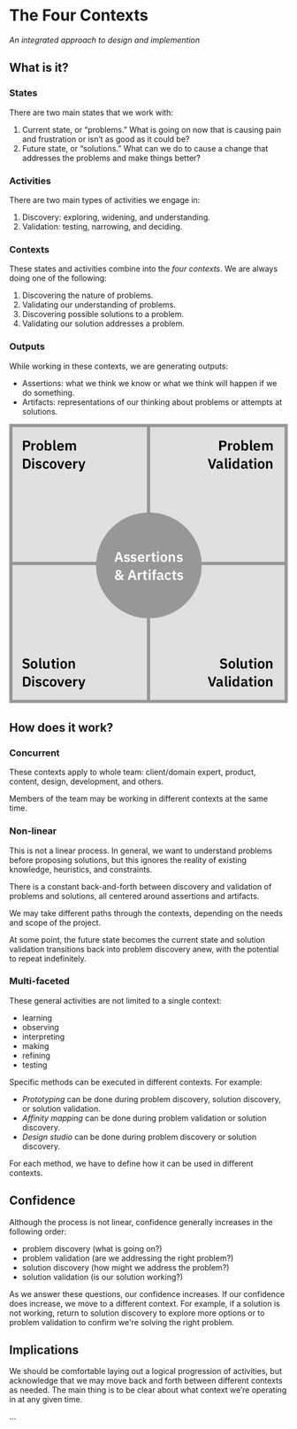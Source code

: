 # The Four Contexts
*An integrated approach to design and implemention*

## What is it?

### States
There are two main states that we work with:
1. Current state, or “problems.” What is going on now that is causing pain and frustration or isn’t as good as it could be?
2. Future state, or “solutions.” What can we do to cause a change that addresses the problems and make things better?

### Activities
There are two main types of activities we engage in:
1. Discovery: exploring, widening, and understanding.
2. Validation: testing, narrowing, and deciding.

### Contexts
These states and activities combine into the *four contexts*. We are always doing one of the following:
1. Discovering the nature of problems.
2. Validating our understanding of problems.
3. Discovering possible solutions to a problem.
4. Validating our solution addresses a problem.

### Outputs
While working in these contexts, we are generating outputs:
- Assertions: what we think we know or what we think will happen if we do something.
- Artifacts: representations of our thinking about problems or attempts at solutions.

![two-by-two matrix with circle in the middle](context-quadrant.png) 

## How does it work?

### Concurrent
These contexts apply to whole team: client/domain expert, product, content, design, development, and others.

Members of the team may be working in different contexts at the same time.

### Non-linear
This is not a linear process. In general, we want to understand problems before proposing solutions, but this ignores the reality of existing knowledge, heuristics, and constraints.

There is a constant back-and-forth between discovery and validation of problems and solutions, all centered around assertions and artifacts.

We may take different paths through the contexts, depending on the needs and scope of the project.

At some point, the future state becomes the current state and solution validation transitions back into problem discovery anew, with the potential to repeat indefinitely.

### Multi-faceted
These general activities are not limited to a single context:
- learning
- observing
- interpreting
- making
- refining
- testing

Specific methods can be executed in different contexts. For example:
- *Prototyping* can be done during problem discovery, solution discovery, or solution validation.
- *Affinity mapping* can be done during problem validation or solution discovery.
- *Design studio* can be done during problem discovery or solution discovery.

For each method, we have to define how it can be used in different contexts.

## Confidence
Although the process is not linear, confidence generally increases in the following order:

- problem discovery (what is going on?)
- problem validation (are we addressing the right problem?)
- solution discovery (how might we address the problem?)
- solution validation (is our solution working?)

As we answer these questions, our confidence increases. If our confidence does increase, we move to a different context. For example, if a solution is not working, return to solution discovery to explore more options or to problem validation to confirm we're solving the right problem.

## Implications
We should be comfortable laying out a logical progression of activities, but acknowledge that we may move back and forth between different contexts as needed. The main thing is to be clear about what context we’re operating in at any given time.

…
